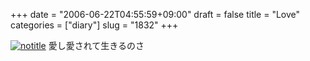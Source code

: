 +++
date = "2006-06-22T04:55:59+09:00"
draft = false
title = "Love"
categories = ["diary"]
slug = "1832"
+++

<a href="http://www.flickr.com/photos/h-b-k-r/172149493/" target="_blank"><img src="http://static.flickr.com/49/172149493_19fe6910b3.jpg" class="photoen" alt="notitle"  /></a>
愛し愛されて生きるのさ
